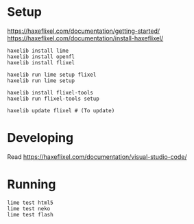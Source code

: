

# Setup

<https://haxeflixel.com/documentation/getting-started/>
<https://haxeflixel.com/documentation/install-haxeflixel/>

    haxelib install lime
    haxelib install openfl
    haxelib install flixel

    haxelib run lime setup flixel
    haxelib run lime setup

    haxelib install flixel-tools
    haxelib run flixel-tools setup

    haxelib update flixel # (To update)

# Developing

Read <https://haxeflixel.com/documentation/visual-studio-code/>

# Running

    lime test html5
    lime test neko
    lime test flash
